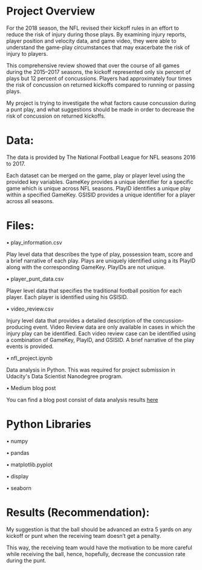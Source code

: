 # Project Overview

For the 2018 season, the NFL revised their kickoff rules in an effort to reduce the risk of injury during those plays. By examining injury reports, player position and velocity data, and game video, they were able to understand the game-play circumstances that may exacerbate the risk of injury to players.

This comprehensive review showed that over the course of all games during the 2015–2017 seasons, the kickoff represented only six percent of plays but 12 percent of concussions. Players had approximately four times the risk of concussion on returned kickoffs compared to running or passing plays.

My project is trying to investigate the what factors cause concussion during a punt play, and what suggestions should be made in order to decrease the risk of concussion on returned kickoffs.

# Data:

The data is provided by The National Football League for NFL seasons 2016 to 2017.

Each dataset can be merged on the game, play or player level using the provided key variables. GameKey provides a unique identifier for a specific game which is unique across NFL seasons. PlayID identifies a unique play within a specified GameKey. GSISID provides a unique identifier for a player across all seasons.

# Files:

• play_information.csv

Play level data that describes the type of play, possession team, score and a brief narrative of each play. Plays are uniquely identified using a its PlayID along with the corresponding GameKey. PlayIDs are not unique.

• player_punt_data.csv

Player level data that specifies the traditional football position for each player. Each player is identified using his GSISID.

• video_review.csv

Injury level data that provides a detailed description of the concussion-producing event. Video Review data are only available in cases in which the injury play can be identified. Each video review case can be identified using a combination of GameKey, PlayID, and GSISID. A brief narrative of the play events is provided.

• nfl_project.ipynb

Data analysis in Python. This was required for project submission in Udacity's Data Scientist Nanodegree program. 

• Medium blog post

You can find a blog post consist of data analysis results [here](https://medium.com/@luoyexinshi/how-to-protect-nfl-players-from-concussion-during-punt-plays-c38945608cb)

# Python Libraries
• numpy 

• pandas 

• matplotlib.pyplot

• display

• seaborn

# Results (Recommendation):

My suggestion is that the ball should be advanced an extra 5 yards on any kickoff or punt when the receiving team doesn’t get a penalty.

This way, the receiving team would have the motivation to be more careful while receiving the ball, hence, hopefully, decrease the concussion rate during the punt.

